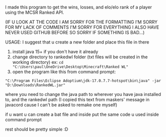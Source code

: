 I made this program to get the wins, losses, and elo/elo rank of a player using the MCSR Ranked API. 

(IF U LOOK AT THE CODE I AM SORRY FOR THE FORMATTING I'M SORRY FOR MY LACK OF COMMENTS I'M SORRY FOR EVERYTHING 
   I ALSO HAVE NEVER USED GITHUB BEFORE SO SORRY IF SOMETHING IS BAD...)

USAGE:
I suggest that u create a new folder and place this file in there

1) install java 15+ if you don't have it already
2) change directory to rankedwl folder (txt files will be created in the working directory)
   ex:
   `cd "C:\Users\paul\OneDrive\Desktop\Minecraft\Ranked WL"`
4) open the program like this from command prompt:
   
`"C:\Program Files\Eclipse Adoptium\jdk-17.0.7.7-hotspot\bin\java" -jar "D:\Downloads\RankedWL.jar"`

where you need to change the java path to wherever you have java installed to, and the rankedwl path 
(I copied this text from maskers' message in javacord cause I can't be asked to remake one myself)

if u want u can create a bat file and inside put the same code u used inside command prompt

rest should be pretty simple :D
